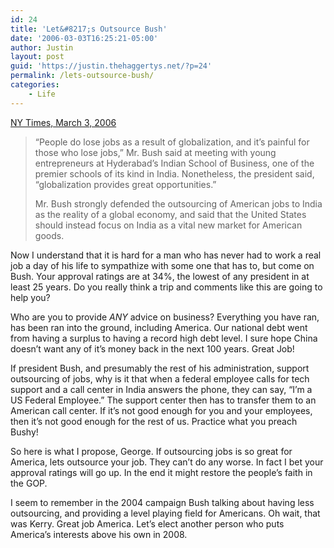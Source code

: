 ```yaml
---
id: 24
title: 'Let&#8217;s Outsource Bush'
date: '2006-03-03T16:25:21-05:00'
author: Justin
layout: post
guid: 'https://justin.thehaggertys.net/?p=24'
permalink: /lets-outsource-bush/
categories:
    - Life
---
```


[NY Times, March 3, 2006](http://www.nytimes.com/2006/03/03/international/asia/03cnd-prexy.html?hp&ex=1141448400&en=14258ae1db1ff295&ei=5094&partner=homepage)

> “People do lose jobs as a result of globalization, and it’s painful for those who lose jobs,” Mr. Bush said at meeting with young entrepreneurs at Hyderabad’s Indian School of Business, one of the premier schools of its kind in India. Nonetheless, the president said, “globalization provides great opportunities.”
> 
> Mr. Bush strongly defended the outsourcing of American jobs to India as the reality of a global economy, and said that the United States should instead focus on India as a vital new market for American goods.

Now I understand that it is hard for a man who has never had to work a real job a day of his life to sympathize with some one that has to, but come on Bush. Your approval ratings are at 34%, the lowest of any president in at least 25 years. Do you really think a trip and comments like this are going to help you?

Who are you to provide *ANY* advice on business? Everything you have ran, has been ran into the ground, including America. Our national debt went from having a surplus to having a record high debt level. I sure hope China doesn’t want any of it’s money back in the next 100 years. Great Job!

If president Bush, and presumably the rest of his administration, support outsourcing of jobs, why is it that when a federal employee calls for tech support and a call center in India answers the phone, they can say, “I’m a US Federal Employee.” The support center then has to transfer them to an American call center. If it’s not good enough for you and your employees, then it’s not good enough for the rest of us. Practice what you preach Bushy!

So here is what I propose, George. If outsourcing jobs is so great for America, lets outsource your job. They can’t do any worse. In fact I bet your approval ratings will go up. In the end it might restore the people’s faith in the GOP.

I seem to remember in the 2004 campaign Bush talking about having less outsourcing, and providing a level playing field for Americans. Oh wait, that was Kerry. Great job America. Let’s elect another person who puts America’s interests above his own in 2008.